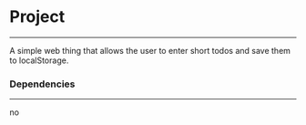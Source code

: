 # Project

---

A simple web thing that allows the user to enter short todos
and save them to localStorage.



### Dependencies

---
no
